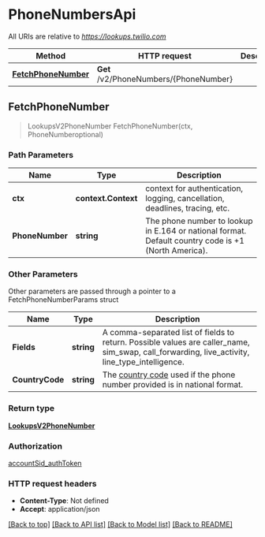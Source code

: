# PhoneNumbersApi

All URIs are relative to *https://lookups.twilio.com*

Method | HTTP request | Description
------------- | ------------- | -------------
[**FetchPhoneNumber**](PhoneNumbersApi.md#FetchPhoneNumber) | **Get** /v2/PhoneNumbers/{PhoneNumber} | 



## FetchPhoneNumber

> LookupsV2PhoneNumber FetchPhoneNumber(ctx, PhoneNumberoptional)





### Path Parameters


Name | Type | Description
------------- | ------------- | -------------
**ctx** | **context.Context** | context for authentication, logging, cancellation, deadlines, tracing, etc.
**PhoneNumber** | **string** | The phone number to lookup in E.164 or national format. Default country code is +1 (North America).

### Other Parameters

Other parameters are passed through a pointer to a FetchPhoneNumberParams struct


Name | Type | Description
------------- | ------------- | -------------
**Fields** | **string** | A comma-separated list of fields to return. Possible values are caller_name, sim_swap, call_forwarding, live_activity, line_type_intelligence.
**CountryCode** | **string** | The [country code](https://en.wikipedia.org/wiki/ISO_3166-1_alpha-2) used if the phone number provided is in national format.

### Return type

[**LookupsV2PhoneNumber**](LookupsV2PhoneNumber.md)

### Authorization

[accountSid_authToken](../README.md#accountSid_authToken)

### HTTP request headers

- **Content-Type**: Not defined
- **Accept**: application/json

[[Back to top]](#) [[Back to API list]](../README.md#documentation-for-api-endpoints)
[[Back to Model list]](../README.md#documentation-for-models)
[[Back to README]](../README.md)

